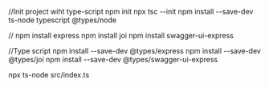 //Init project wiht type-script
npm init
npx tsc --init
npm install --save-dev ts-node typescript @types/node

//
npm install express
npm install joi
npm install swagger-ui-express

//Type script
npm install --save-dev @types/express
npm install --save-dev @types/joi
npm install --save-dev @types/swagger-ui-express

npx ts-node src/index.ts